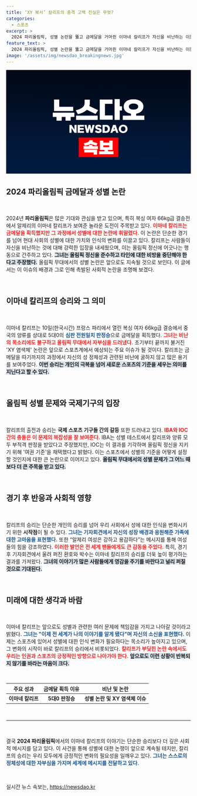 ```yaml
---
title: ‘XY 복서’ 칼리프의 충격 고백 진실은 무엇?
categories:
  - 스포츠
excerpt: >
  2024 파리올림픽, 성별 논란을 뚫고 금메달을 거머쥔 이마네 칼리프가 자신을 비난하는 이들에게 강력한 메시지를 전했다. 비난이 원동력, 올림픽 정신을 지켜달라는 그녀의 당당한 외침이 모든 이들의 가슴을 울린다! 클릭해 자세히 알아보세요!
feature_text: >
  2024 파리올림픽, 성별 논란을 뚫고 금메달을 거머쥔 이마네 칼리프가 자신을 비난하는 이들에게 강력한 메시지를 전했다. 비난이 원동력, 올림픽 정신을 지켜달라는 그녀의 당당한 외침이 모든 이들의 가슴을 울린다! 클릭해 자세히 알아보세요!
image: '/assets/img/newsdao_breakingnews.jpg'
---
```


<p><img src="/assets/img/newsdao_breakingnews.jpg" alt="koreaapp 속보" /></p>

<h2 data-ke-size="size26">2024 파리올림픽 금메달과 성별 논란</h2>

<p data-ke-size="size16">&nbsp;</p>

<p data-ke-size="size16">2024년 <b>파리올림픽</b>은 많은 기대와 관심을 받고 있으며, 특히 복싱 여자 66kg급 결승전에서 알제리의 이마네 칼리프가 보여준 놀라운 도전이 주목받고 있다. <b><span style="color: #ee2323;">이마네 칼리프는 금메달을 획득했지만 그 과정에서 성별에 대한 논란에 휘말렸다.</span></b> 이 논란은 단순한 경기를 넘어 현대 사회의 성별에 대한 가치와 인식의 변화를 이끌고 있다. 칼리프는 사람들이 자신을 비난하는 것에 대해 강력한 입장을 내세웠으며, 이는 올림픽 정신에 어긋나는 행동으로 간주하고 있다. <b><span style="background-color: #21538527;">그녀는 올림픽 정신을 준수하고 타인에 대한 비방을 중단해야 한다고 주장했다.</span></b> 올림픽 무대에서의 성별 논란은 앞으로도 지속될 것으로 보인다. 이 글에서는 이 이슈의 배경과 그로 인해 촉발된 사회적 논란을 조명해 보겠다.</p>

<p data-ke-size="size16">&nbsp;</p>

<h2 data-ke-size="size26">이마네 칼리프의 승리와 그 의미</h2>

<p data-ke-size="size16">&nbsp;</p>

<p data-ke-size="size16">이마네 칼리프는 10일(한국시간) 프랑스 파리에서 열린 복싱 여자 66kg급 결승에서 중국의 양류를 상대로 5대0의 <b><span style="color: #1a5490;">심판 전원일치 판정승</span></b>으로 금메달을 획득했다. <b><span style="color: #ee2323;">그녀는 비난의 목소리에도 불구하고 올림픽 무대에서 자부심을 드러냈다.</span></b> 초기부터 끝까지 불거진 'XY 염색체' 논란은 앞으로 스포츠계에서 예상되는 주요 이슈가 될 것이다. 칼리프는 금메달을 따기까지의 과정에서 자신의 성 정체성과 관련된 비난에 굴하지 않고 많은 용기를 보여주었다. <b><span style="background-color: #21538527;">이번 승리는 개인의 극복을 넘어 새로운 스포츠의 기준을 세우는 의미를 지닌다고 할 수 있다.</span></b></p>

<p data-ke-size="size16">&nbsp;</p>

<h2 data-ke-size="size26">올림픽 성별 문제와 국제기구의 입장</h2>

<p data-ke-size="size16">&nbsp;</p>

<p data-ke-size="size16">칼리프의 출전과 승리는 <b>국제 스포츠 기구들 간의 갈등</b> 또한 드러내고 있다. <b><span style="color: #ee2323;">IBA와 IOC 간의 충돌은 이 문제의 복잡성을 잘 보여준다.</span></b> IBA는 성별 테스트에서 칼리프와 양류 모두 부적격 판정을 받았다고 주장했지만, IOC는 이 결과를 기각하며 올림픽 정신을 지키기 위해 '여권 기준'을 채택했다고 밝혔다. 이는 스포츠에서 성별의 기준을 어떻게 설정할 것인지에 대한 큰 논란으로 이어지고 있다. <b><span style="background-color: #21538527;">올림픽 무대에서의 성별 문제가 그 어느 때보다 더 큰 주목을 받고 있다.</span></b></p>

<p data-ke-size="size16">&nbsp;</p>

<h2 data-ke-size="size26">경기 후 반응과 사회적 영향</h2>

<p data-ke-size="size16">&nbsp;</p>

<p data-ke-size="size16">칼리프의 승리는 단순한 개인의 승리를 넘어 우리 사회에서 성에 대한 인식을 변화시키기 위한 <b>시작점</b>이 될 수 있다. <b><span style="color: #1a5490;">그녀는 기자회견에서 자신의 성장 배경과 응원해준 가족에 대한 고마움을 표현했다.</span></b> 또한 “알제리 여성은 강하고 용감하다”는 메시지를 통해 여성들의 힘을 강조하였다. <b><span style="color: #ee2323;">이러한 발언은 전 세계 팬들에게도 큰 감동을 주었다.</span></b> 특히, 경기 후 기자회견에서 울려 퍼진 환호와 박수는 이마네 칼리프의 승리를 더욱 높이 평가하는 결과를 가져왔다. <b><span style="background-color: #21538527;">그녀의 이야기가 많은 사람들에게 영감을 주기를 바란다고 널리 퍼질 것으로 기대된다.</span></b></p>

<p data-ke-size="size16">&nbsp;</p>

<h2 data-ke-size="size26">미래에 대한 생각과 바람</h2>

<p data-ke-size="size16">&nbsp;</p>

<p data-ke-size="size16">이마네 칼리프는 앞으로도 성별과 관련한 여러 문제에 책임감을 가지고 나아갈 것이라고 밝혔다. <b><span style="color: #1a5490;">그녀는 "이제 전 세계가 나의 이야기를 알게 됐다"며 자신의 소신을 표현했다.</span></b> 이제는 스포츠에 있어서 성별에 대한 인식 변화가 필요하다는 목소리가 높아지고 있으며, 그 변화의 시작이 바로 칼리프의 승리에서 비롯되었다. <b><span style="color: #ee2323;">칼리프가 부딪힌 논란 속에서도 우리는 인권과 스포츠의 긍정적인 방향으로 나아가야 한다.</span></b> <b><span style="background-color: #21538527;">앞으로도 이런 상황이 반복되지 않기를 바라는 마음이 크다.</span></b></p>

<p data-ke-size="size16">&nbsp;</p>

<table style="width: 100%;">
    <thead>
        <tr>
            <th><b>주요 성과</b></th>
            <th><b>금메달 획득 이유</b></th>
            <th><b>비난 및 논란</b></th>
        </tr>
    </thead>
    <tbody>
        <tr>
            <td style="text-align: center; height: 17px;"><b>이마네 칼리프</b></td>
            <td style="text-align: center; height: 17px;"><b>5대0 판정승</b></td>
            <td style="text-align: center; height: 17px;"><b>성별 논란 및 XY 염색체 이슈</b></td>
        </tr>
    </tbody>
</table>

<p data-ke-size="size16">&nbsp;</p>

<hr>

<p data-ke-size="size16">&nbsp;</p>

<p data-ke-size="size16">결국 <b>2024 파리올림픽</b>에서의 이마네 칼리프의 이야기는 단순한 승리보다 더 깊은 사회적 메시지를 담고 있다. 이 사건을 통해 성별에 대한 논쟁이 앞으로 계속될 테지만, 칼리프의 승리는 우리 모두에게 긍정적인 변화의 필요성을 일깨우고 있다. <b><span style="color: #1a5490;">그녀는 스스로의 정체성에 대한 자부심을 가지며 세계에 메시지를 전달하고 있다.</span></b></p>

<p data-ke-size="size16">&nbsp;</p>
실시간 뉴스 속보는, <a href="https://newsdao.kr" rel="dofollow">https://newsdao.kr</a>


